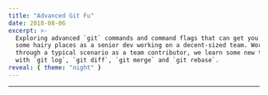 ```yaml
---
title: "Advanced Git Fu"
date: 2018-08-06
excerpt: >-
  Exploring advanced `git` commands and command flags that can get you out of
  some hairy places as a senior dev working on a decent-sized team. Working
  through a typical scenario as a team contributor, we learn some new tricks
  with `git log`, `git diff`, `git merge` and `git rebase`.
reveal: { theme: "night" }
---
```

<script type="text/template">

# Advanced Git Fu

## The Learning Continues

</script>
----
